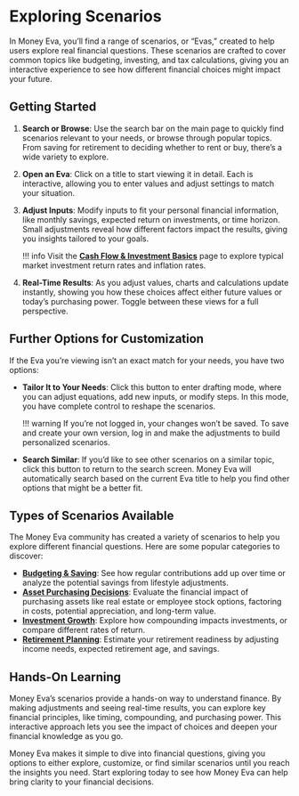 # Exploring Scenarios

In Money Eva, you’ll find a range of scenarios, or “Evas,” created to help users explore real financial questions. These scenarios are crafted to cover common topics like budgeting, investing, and tax calculations, giving you an interactive experience to see how different financial choices might impact your future.

## Getting Started

1. **Search or Browse**: Use the search bar on the main page to quickly find scenarios relevant to your needs, or browse through popular topics. From saving for retirement to deciding whether to rent or buy, there’s a wide variety to explore.
2. **Open an Eva**: Click on a title to start viewing it in detail. Each is interactive, allowing you to enter values and adjust settings to match your situation.
3. **Adjust Inputs**: Modify inputs to fit your personal financial information, like monthly savings, expected return on investments, or time horizon. Small adjustments reveal how different factors impact the results, giving you insights tailored to your goals.

    !!! info
        Visit the [**Cash Flow & Investment Basics**](/calculation-breakdown/cash-flow-and-investment-basics/#why-one-global-rate) page to explore typical market investment return rates and inflation rates.

4. **Real-Time Results**: As you adjust values, charts and calculations update instantly, showing you how these choices affect either future values or today’s purchasing power. Toggle between these views for a full perspective.

## Further Options for Customization

If the Eva you’re viewing isn’t an exact match for your needs, you have two options:

- **Tailor It to Your Needs**: Click this button to enter drafting mode, where you can adjust equations, add new inputs, or modify steps. In this mode, you have complete control to reshape the scenarios. 

    !!! warning
        If you’re not logged in, your changes won’t be saved. To save and create your own version, log in and make the adjustments to build personalized scenarios.

- **Search Similar**: If you’d like to see other scenarios on a similar topic, click this button to return to the search screen. Money Eva will automatically search based on the current Eva title to help you find other options that might be a better fit.

## Types of Scenarios Available

The Money Eva community has created a variety of scenarios to help you explore different financial questions. Here are some popular categories to discover:

- [**Budgeting & Saving**](https://moneyeva.com/?country=XX&search=Saving): See how regular contributions add up over time or analyze the potential savings from lifestyle adjustments.
- [**Asset Purchasing Decisions**](https://moneyeva.com/?country=XX&search=purchase): Evaluate the financial impact of purchasing assets like real estate or employee stock options, factoring in costs, potential appreciation, and long-term value.
- [**Investment Growth**](https://moneyeva.com/?country=XX&search=Investment+Growth): Explore how compounding impacts investments, or compare different rates of return.
- [**Retirement Planning**](https://moneyeva.com/?country=XX&search=retirement): Estimate your retirement readiness by adjusting income needs, expected retirement age, and savings.

## Hands-On Learning

Money Eva’s scenarios provide a hands-on way to understand finance. By making adjustments and seeing real-time results, you can explore key financial principles, like timing, compounding, and purchasing power. This interactive approach lets you see the impact of choices and deepen your financial knowledge as you go.

Money Eva makes it simple to dive into financial questions, giving you options to either explore, customize, or find similar scenarios until you reach the insights you need. Start exploring today to see how Money Eva can help bring clarity to your financial decisions.
